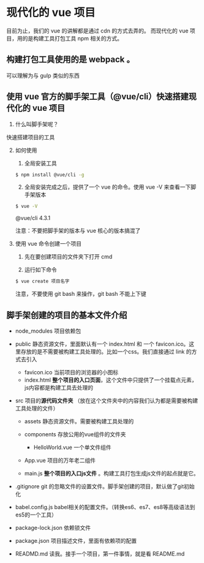 # 现代化的 vue 项目

目前为止，我们的 vue 的讲解都是通过 cdn 的方式去弄的。
而现代化的 vue 项目，用的是构建工具打包工具 npm 相关的方式。

## 构建打包工具使用的是 webpack 。

可以理解为与 gulp 类似的东西

## 使用 vue 官方的脚手架工具（@vue/cli）快速搭建现代化的 vue 项目

1. 什么叫脚手架呢？

快速搭建项目的工具

2. 如何使用

   1. 全局安装工具

   ```bash
   $ npm install @vue/cli -g
   ```

   2. 全局安装完成之后，提供了一个 vue 的命令。使用 vue -V 来查看一下脚手架版本

   ```bash
   $ vue -V
   ```

   @vue/cli 4.3.1

   注意：不要把脚手架的版本与 vue 核心的版本搞混了

3. 使用 vue 命令创建一个项目

   1. 先在要创建项目的文件夹下打开 cmd

   2. 运行如下命令

   ```bash
   $ vue create 项目名字
   ```

   注意，不要使用 git bash 来操作，git bash 不能上下键



## 脚手架创建的项目的基本文件介绍

- node_modules  项目依赖包

- public                  静态资源文件，里面默认有一个 index.html 和 一个 favicon.ico。这里存放的是不需要被构建工具处理的。比如一个css。我们直接通过 link 的方式去引入
  - favicon.ico	当前项目的浏览器的小图标
  - index.html    **整个项目的入口页面**，这个文件中只提供了一个挂载点元素，js内容都是构建工具去处理的
  
- src                         项目的**源代码文件夹** （放在这个文件夹中的内容我们认为都是需要被构建工具处理的文件）

  - assets            静态资源文件。需要被构建工具处理的

  - components 存放公用的vue组件的文件夹

    - HelloWorld.vue 一个单文件组件

  - App.vue	项目的万年老二组件
  - main.js        **整个项目的入口js文件** 。构建工具打包生成js文件的起点就是它。

- .gitignore           git 的忽略文件的设置文件。脚手架创建的项目，默认做了git初始化
- babel.config.js   babel相关的配置文件。（转换es6、es7、es8等高级语法到es5的一个工具）
- package-lock.json    依赖锁文件
- package.json            项目描述文件，里面有依赖项的配置
- READMD.md             读我。接手一个项目，第一件事情，就是看 README.md